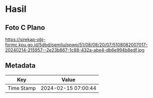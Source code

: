 # Hasil

## Foto C Plano

https://sirekap-obj-formc.kpu.go.id/5dbd/pemilu/ppwp/51/08/08/20/07/5108082007017-20240214-215957--2e23b867-1c88-432a-abe4-db6e994b8edf.jpg


## Metadata

| Key        | Value               |
| ---------- | ------------------- |
| Time Stamp | 2024-02-15 07:00:44 |



